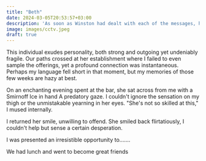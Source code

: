 ```yaml
---
title: "Beth"
date: 2024-03-05T20:53:57+03:00
description: 'As soon as Winston had dealt with each of the messages, he clipped his speakwritten corrections to the appropriate copy of the Times and pushed them into the pneumatic tube. '
image: images/cctv.jpeg
draft: true
---
```


This individual exudes personality,
both strong and outgoing yet undeniably
fragile.
Our paths crossed at her
establishment where I failed to even 
sample the offerings, 
yet a profound connection was instantaneous.
Perhaps my language fell short in that moment,
but my memories of those
few weeks are hazy at best.

On an enchanting evening spent
at the bar, she sat across from me
with a Smirnoff Ice in hand
A predatory gaze.
I couldn't ignore the sensation on my thigh
or the unmistakable yearning in her eyes. 
"She's not so skilled at this," I mused internally.

I returned her smile,
unwilling to offend. 
She smiled back flirtatiously,
I couldn't help but sense
a certain desperation.

I was presented an
irresistible opportunity
to.......

We had lunch and went
to become great friends


